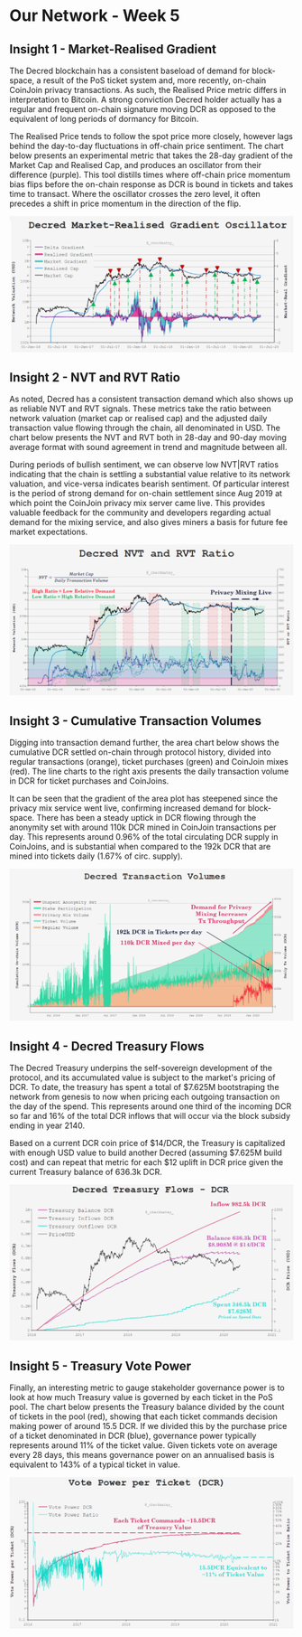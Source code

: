 # Our Network - Week 5


## Insight 1 - Market-Realised Gradient

The Decred blockchain has a consistent baseload of demand for block-space, a result of the PoS ticket system and, more recently, on-chain CoinJoin privacy transactions. As such, the Realised Price metric differs in interpretation to Bitcoin. A strong conviction Decred holder actually has a regular and frequent on-chain signature moving DCR as opposed to the equivalent of long periods of dormancy for Bitcoin.

The Realised Price tends to follow the spot price more closely, however lags behind the day-to-day fluctuations in off-chain price sentiment. The chart below presents an experimental metric that takes the 28-day gradient of the Market Cap and Realised Cap, and produces an oscillator from their difference (purple). This tool distills times where off-chain price momentum bias flips before the on-chain response as DCR is bound in tickets and takes time to transact. Where the oscillator crosses the zero level, it often precedes a shift in price momentum in the direction of the flip.

![insight_1.png](images/insight_1.png)

## Insight 2 - NVT and RVT Ratio

As noted, Decred has a consistent transaction demand which also shows up as reliable NVT and RVT signals. These metrics take the ratio between network valuation (market cap or realised cap) and the adjusted daily transaction value flowing through the chain, all denominated in USD. The chart below presents the NVT and RVT both in 28-day and 90-day moving average format with sound agreement in trend and magnitude between all.

During periods of bullish sentiment, we can observe low NVT|RVT ratios indicating that the chain is settling a substantial value relative to its network valuation, and vice-versa indicates bearish sentiment. Of particular interest is the period of strong demand for on-chain settlement since Aug 2019 at which point the CoinJoin privacy mix server came live. This provides valuable feedback for the community and developers regarding actual demand for the mixing service, and also gives miners a basis for future fee market expectations.

![insight_2.png](images/insight_2.png)

## Insight 3 - Cumulative Transaction Volumes

Digging into transaction demand further, the area chart below shows the cumulative DCR settled on-chain through protocol history, divided into regular transactions (orange), ticket purchases (green) and CoinJoin mixes (red). The line charts to the right axis presents the daily transaction volume in DCR for ticket purchases and CoinJoins.

It can be seen that the gradient of the area plot has steepened since the privacy mix service went live, confirming increased demand for block-space. There has been a steady uptick in DCR flowing through the anonymity set with around 110k DCR mined in CoinJoin transactions per day. This represents around 0.96% of the total circulating DCR supply in CoinJoins, and is substantial when compared to the 192k DCR that are mined into tickets daily (1.67% of circ. supply).

![insight_3.png](images/insight_3.png)

## Insight 4 - Decred Treasury Flows

The Decred Treasury underpins the self-sovereign development of the protocol, and its accumulated value is subject to the market's pricing of DCR. To date, the treasury has spent a total of $7.625M bootstraping the network from genesis to now when pricing each outgoing transaction on the day of the spend. This represents around one third of the incoming DCR so far and 16% of the total DCR inflows that will occur via the block subsidy ending in year 2140.

Based on a current DCR coin price of $14/DCR, the Treasury is capitalized with enough USD value to build another Decred (assuming $7.625M build cost) and can repeat that metric for each $12 uplift in DCR price given the current Treasury balance of 636.3k DCR.

![insight_4.png](images/insight_4.png)

## Insight 5 - Treasury Vote Power

Finally, an interesting metric to gauge stakeholder governance power is to look at how much Treasury value is governed by each ticket in the PoS pool. The chart below presents the Treasury balance divided by the count of tickets in the pool (red), showing that each ticket commands decision making power of around 15.5 DCR. If we divided this by the purchase price of a ticket denominated in DCR (blue), governance power typically represents around 11% of the ticket value. Given tickets vote on average every 28 days, this means governance power on an annualised basis is equivalent to 143% of a typical ticket in value.

![insight_5.png](images/insight_5.png)

